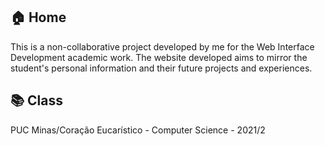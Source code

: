 ## 🏠 Home

This is a non-collaborative project developed by me for the Web Interface Development academic work. The website developed aims to mirror the student's personal information and their future projects and experiences.


## 📚 Class

PUC Minas/Coração Eucarístico - Computer Science - 2021/2
